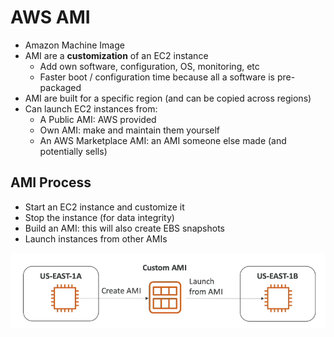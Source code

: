 # AWS AMI
- Amazon Machine Image
- AMI are a **customization** of an EC2 instance
    - Add own software, configuration, OS, monitoring, etc
    - Faster boot / configuration time because all a software is pre-packaged
- AMI are built for a specific region (and can be copied across regions)
- Can launch EC2 instances from:
    - A Public AMI: AWS provided
    - Own AMI: make and maintain them yourself
    - An AWS Marketplace AMI: an AMI someone else made (and potentially sells)

## AMI Process
- Start an EC2 instance and customize it
- Stop the instance (for data integrity)
- Build an AMI: this will also create EBS snapshots
- Launch instances from other AMIs

![ami](./Images/ami_process.png)
